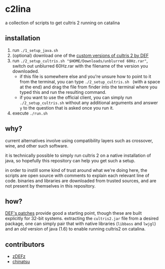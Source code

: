 # c2lina

a collection of scripts to get cultris 2 running on catalina

## installation

1. run `./1_setup_java.sh`
2. (optional) download one of the [custom versions of cultris 2 by DEF](http://gewaltig.net/Forums/Thread.aspx?pageid=1&t=996~1)
3. run `./2_setup_cultris.sh "$HOME/Downloads/unblurred 60Hz.rar"`, switch out unblurred 60Hz.rar with the filename of the version you downloaded. 
    * if this file is somewhere else and you're unsure how to point to it from the terminal, you can type `./2_setup_cultris.sh ` (with a space at the end) and drag the file from finder into the terminal where you typed this and run the resulting command.
    * if you want to use the official client, you can simply run `./2_setup_cultris.sh` without any additional arguments and answer `y` to the question that is asked once you run it.
4. execute `./run.sh`

## why?

current alternatives involve using compatibility layers such as
crossover, wine, and other such software.

it is technically possible to simply run cultris 2 on a native
installation of java, so hopefully this repository can help you
get such a setup.

in order to instill some kind of trust around what we're doing here,
the scripts are open source with comments to explain each relevant line
of code. binaries and libraries are downloaded from trusted sources,
and are not present by themselves in this repository.

## how?

[DEF's patches](http://gewaltig.net/Forums/Thread.aspx?pageid=1&t=996~1)
provide good a starting point, though these are built explicitly for 32-bit
systems. extracting the `cultris2.jar` file from a desired package,
one can simply pair that with native libraries (`libbass` and `lwjgl`)
and an *old* version of java (1.6) to enable running cultris2 on
catalina.

## contributors

* [zDEFz](https://github.com/zDEFz)
* [chinatsu](https://github.com/chinatsu)